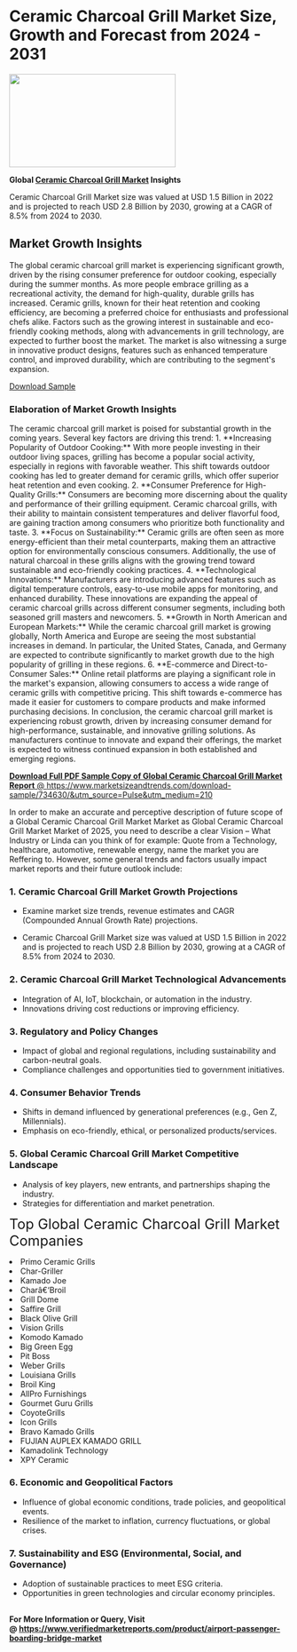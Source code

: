 <H1>Ceramic Charcoal Grill Market Size, Growth and Forecast from 2024 - 2031</H1><img class="aligncenter size-medium wp-image-584254" src="https://thirdeyenews.in/wp-content/uploads/2024/09/Global-Market-Research-300x168.jpeg" alt="" width="300" height="168" /><p><strong>Global&nbsp;<a href="https://www.marketsizeandtrends.com/download-sample/734630/&amp;utm_source=Pulse&amp;utm_medium=210">Ceramic Charcoal Grill Market</a> Insights</strong></p><p>Ceramic Charcoal Grill Market size was valued at USD 1.5 Billion in 2022 and is projected to reach USD 2.8 Billion by 2030, growing at a CAGR of 8.5% from 2024 to 2030.</p><p><h2>Market Growth Insights</h2> The global ceramic charcoal grill market is experiencing significant growth, driven by the rising consumer preference for outdoor cooking, especially during the summer months. As more people embrace grilling as a recreational activity, the demand for high-quality, durable grills has increased. Ceramic grills, known for their heat retention and cooking efficiency, are becoming a preferred choice for enthusiasts and professional chefs alike. Factors such as the growing interest in sustainable and eco-friendly cooking methods, along with advancements in grill technology, are expected to further boost the market. The market is also witnessing a surge in innovative product designs, features such as enhanced temperature control, and improved durability, which are contributing to the segment's expansion. <p><a href="#">Download Sample</a></p> <h3>Elaboration of Market Growth Insights</h3> The ceramic charcoal grill market is poised for substantial growth in the coming years. Several key factors are driving this trend: 1. **Increasing Popularity of Outdoor Cooking:** With more people investing in their outdoor living spaces, grilling has become a popular social activity, especially in regions with favorable weather. This shift towards outdoor cooking has led to greater demand for ceramic grills, which offer superior heat retention and even cooking. 2. **Consumer Preference for High-Quality Grills:** Consumers are becoming more discerning about the quality and performance of their grilling equipment. Ceramic charcoal grills, with their ability to maintain consistent temperatures and deliver flavorful food, are gaining traction among consumers who prioritize both functionality and taste. 3. **Focus on Sustainability:** Ceramic grills are often seen as more energy-efficient than their metal counterparts, making them an attractive option for environmentally conscious consumers. Additionally, the use of natural charcoal in these grills aligns with the growing trend toward sustainable and eco-friendly cooking practices. 4. **Technological Innovations:** Manufacturers are introducing advanced features such as digital temperature controls, easy-to-use mobile apps for monitoring, and enhanced durability. These innovations are expanding the appeal of ceramic charcoal grills across different consumer segments, including both seasoned grill masters and newcomers. 5. **Growth in North American and European Markets:** While the ceramic charcoal grill market is growing globally, North America and Europe are seeing the most substantial increases in demand. In particular, the United States, Canada, and Germany are expected to contribute significantly to market growth due to the high popularity of grilling in these regions. 6. **E-commerce and Direct-to-Consumer Sales:** Online retail platforms are playing a significant role in the market's expansion, allowing consumers to access a wide range of ceramic grills with competitive pricing. This shift towards e-commerce has made it easier for customers to compare products and make informed purchasing decisions. In conclusion, the ceramic charcoal grill market is experiencing robust growth, driven by increasing consumer demand for high-performance, sustainable, and innovative grilling solutions. As manufacturers continue to innovate and expand their offerings, the market is expected to witness continued expansion in both established and emerging regions. <p><a href="#"></p><p><span class=""><strong>Download Full PDF Sample Copy of Global Ceramic Charcoal Grill Market Report</strong> @ <a href="https://www.marketsizeandtrends.com/download-sample/734630/&amp;utm_source=Pulse&amp;utm_medium=210" target="_blank">https://www.marketsizeandtrends.com/download-sample/734630/&amp;utm_source=Pulse&amp;utm_medium=210</a></span></p><p>In order to make an accurate and perceptive description of future scope of a Global&nbsp;Ceramic Charcoal Grill Market Market as Global&nbsp;Ceramic Charcoal Grill Market Market of 2025, you need to describe a clear Vision &ndash; What Industry or Linda can you think of for example: Quote from a Technology, healthcare, automotive, renewable energy, name the market you are Reffering to. However, some general trends and factors usually impact market reports and their future outlook include:</p><h3>1.&nbsp;<strong>Ceramic Charcoal Grill Market Growth Projections</strong></h3><ul><li>Examine market size trends, revenue estimates and CAGR (Compounded Annual Growth Rate) projections.</li><li><p>Ceramic Charcoal Grill Market size was valued at USD 1.5 Billion in 2022 and is projected to reach USD 2.8 Billion by 2030, growing at a CAGR of 8.5% from 2024 to 2030.</p></li></ul><h3>2.&nbsp;<strong>Ceramic Charcoal Grill Market Technological Advancements</strong></h3><ul><li>Integration of AI, IoT, blockchain, or automation in the industry.</li><li>Innovations driving cost reductions or improving efficiency.</li></ul><h3>3.&nbsp;<strong>Regulatory and Policy Changes</strong></h3><ul><li>Impact of global and regional regulations, including sustainability and carbon-neutral goals.</li><li>Compliance challenges and opportunities tied to government initiatives.</li></ul><h3>4.&nbsp;<strong>Consumer Behavior Trends</strong></h3><ul><li>Shifts in demand influenced by generational preferences (e.g., Gen Z, Millennials).</li><li>Emphasis on eco-friendly, ethical, or personalized products/services.</li></ul><h3>5.&nbsp;<strong>Global Ceramic Charcoal Grill Market Competitive Landscape</strong></h3><ul><li>Analysis of key players, new entrants, and partnerships shaping the industry.</li><li>Strategies for differentiation and market penetration.</li></ul><p data-pm-slice="1 1 []"><span style="color: inherit; font-family: inherit; font-size: 25px;">Top Global Ceramic Charcoal Grill Market Companies</span></p><div class="" data-test-id=""><p><li>Primo Ceramic Grills</li><li> Char-Griller</li><li> Kamado Joe</li><li> Charâ€‘Broil</li><li> Grill Dome</li><li> Saffire Grill</li><li> Black Olive Grill</li><li> Vision Grills</li><li> Komodo Kamado</li><li> Big Green Egg</li><li> Pit Boss</li><li> Weber Grills</li><li> Louisiana Grills</li><li> Broil King</li><li> AllPro Furnishings</li><li> Gourmet Guru Grills</li><li> CoyoteGrills</li><li> Icon Grills</li><li> Bravo Kamado Grills</li><li> FUJIAN AUPLEX KAMADO GRILL</li><li> Kamadolink Technology</li><li> XPY Ceramic</li></p></div><h3>6.&nbsp;<strong>Economic and Geopolitical Factors</strong></h3><ul><li>Influence of global economic conditions, trade policies, and geopolitical events.</li><li>Resilience of the market to inflation, currency fluctuations, or global crises.</li></ul><h3>7.&nbsp;<strong>Sustainability and ESG (Environmental, Social, and Governance)</strong></h3><ul><li>Adoption of sustainable practices to meet ESG criteria.</li><li>Opportunities in green technologies and circular economy principles.</li></ul><h2><strong style="font-size: 14px;">For More Information or Query, Visit @&nbsp;</strong><a style="background-color: #ffffff; font-size: 14px;" href="https://www.marketsizeandtrends.com/report/ceramic-charcoal-grill-market/" target="_blank">https://www.verifiedmarketreports.com/product/airport-passenger-boarding-bridge-market</a></h2>

